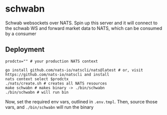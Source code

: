 # schwabn

Schwab websockets over NATS. Spin up this server and it will connect to the schwab WS
and forward market data to NATS, which can be consumed by a consumer

## Deployment

```shell
prodctx="" # your production NATS context

go install github.com/nats-io/natscli/nats@latest # or, visit https://github.com/nats-io/natscli and install
nats context select $prodctx
./nats/create.sh # creates all NATS resources
make schwabn # makes binary -> ./bin/schwabn
./bin/schwabn # will run bin
```

Now, set the required env vars, outlined in `.env.tmpl`. Then, source those vars, and `./bin/schwabn` will run the binary